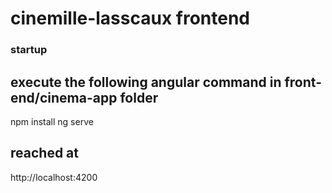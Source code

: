 # cinemille-lasscaux frontend

### startup
## execute the following angular command in front-end/cinema-app folder

npm install
ng serve

## reached at 
http://localhost:4200




